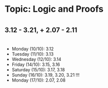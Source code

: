 # Topic:  Logic and Proofs
#
## 3.12 - 3.21, + 2.07 - 2.11
#
- Monday (10/10): 3.12
- Tuesday (11/10): 3.13
- Wednesday (12/10): 3.14
- Friday (14/10): 3.15, 3.16
- Saturday (15/10): 3.17, 3.18
- Sunday (16/10): 3.19, 3.20, 3.21 !!!
- Monday (17/10): 2.07, 2.08